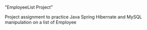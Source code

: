 "EmployeeList Project" 

Project assignment to practice Java Spring Hibernate and MySQL manipulation on a list of Employee
